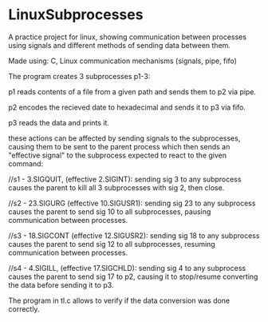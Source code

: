 # LinuxSubprocesses
A practice project for linux, showing communication between processes using signals and different methods of sending data between them.

Made using: C, Linux communication mechanisms (signals, pipe, fifo)

The program creates 3 subprocesses p1-3: 

p1 reads contents of a file from a given path and sends them to p2 via pipe.

p2 encodes the recieved date to hexadecimal and sends it to p3 via fifo.

p3 reads the data and prints it.

these actions can be affected by sending signals to the subprocesses, causing them to be sent to the parent process which then sends an "effective signal" to the subprocess expected to react to the given command:

//s1 - 3.SIGQUIT, (effective 2.SIGINT): sending sig 3 to any subprocess causes the parent to kill all 3 subprocesses with sig 2, then close.

//s2 - 23.SIGURG (effective 10.SIGUSR1): sending sig 23 to any subprocess causes the parent to send sig 10 to all subprocesses, pausing communication between processes.

//s3 - 18.SIGCONT (effective 12.SIGUSR2): sending sig 18 to any subprocess causes the parent to send sig 12 to all subprocesses, resuming communication between processes.

//s4 - 4.SIGILL, (effective 17.SIGCHLD): sending sig 4 to any subprocess causes the parent to send sig 17 to p2, causing it to stop/resume converting the data before sending it to p3.

The program in tl.c allows to verify if the data conversion was done correctly.
